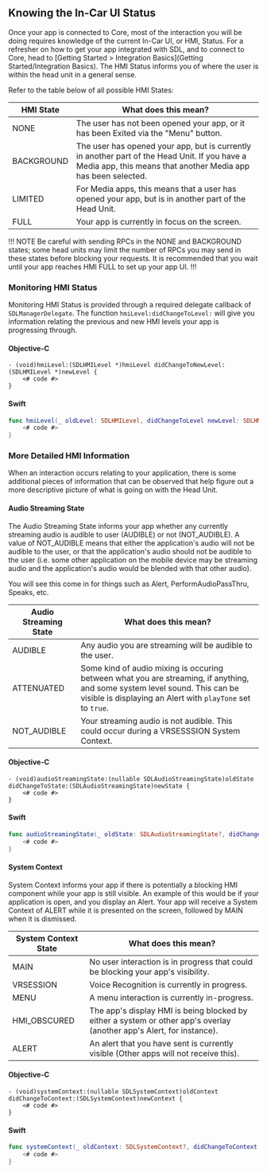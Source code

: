 ## Knowing the In-Car UI Status
Once your app is connected to Core, most of the interaction you will be doing requires knowledge of the current In-Car UI, or HMI, Status. For a refresher on how to get your app integrated with SDL, and to connect to Core, head to [Getting Started > Integration Basics](Getting Started/Integration Basics). The HMI Status informs you of where the user is within the head unit in a general sense. 

Refer to the table below of all possible HMI States:

HMI State   | What does this mean?
------------|------------------------------------------------------------
NONE        | The user has not been opened your app, or it has been Exited via the "Menu" button.
BACKGROUND  | The user has opened your app, but is currently in another part of the Head Unit. If you have a Media app, this means that another Media app has been selected.
LIMITED     | For Media apps, this means that a user has opened your app, but is in another part of the Head Unit.
FULL        | Your app is currently in focus on the screen.

!!! NOTE
Be careful with sending RPCs in the NONE and BACKGROUND states; some head units may limit the number of RPCs you may send in these states before blocking your requests. It is recommended that you wait until your app reaches HMI FULL to set up your app UI.
!!!

### Monitoring HMI Status
Monitoring HMI Status is provided through a required delegate callback of `SDLManagerDelegate`. The function `hmiLevel:didChangeToLevel:` will give you information relating the previous and new HMI levels your app is progressing through.

#### Objective-C
```objc
- (void)hmiLevel:(SDLHMILevel *)hmiLevel didChangeToNewLevel:(SDLHMILevel *)newLevel {
    <# code #>
}
```

#### Swift
```swift
func hmiLevel(_ oldLevel: SDLHMILevel, didChangeToLevel newLevel: SDLHMILevel) {
    <# code #>
}
```

### More Detailed HMI Information
When an interaction occurs relating to your application, there is some additional pieces of information that can be observed that help figure out a more descriptive picture of what is going on with the Head Unit.

#### Audio Streaming State
The Audio Streaming State informs your app whether any currently streaming audio is audible to user (AUDIBLE) or not (NOT_AUDIBLE). A value of NOT_AUDIBLE means that either the application's audio will not be audible to the user, or that the application's audio should not be audible to the user (i.e. some other application on the mobile device may be streaming audio and the application's audio would be blended with that other audio).

You will see this come in for things such as Alert, PerformAudioPassThru, Speaks, etc.

Audio Streaming State   | What does this mean?
------------------------|------------------------------------------------------------
AUDIBLE     			| Any audio you are streaming will be audible to the user. 
ATTENUATED  			| Some kind of audio mixing is occuring between what you are streaming, if anything, and some system level sound. This can be visible is displaying an Alert with `playTone` set to `true`.
NOT_AUDIBLE 			| Your streaming audio is not audible. This could occur during a VRSESSSION System Context.

#### Objective-C
```objc
- (void)audioStreamingState:(nullable SDLAudioStreamingState)oldState didChangeToState:(SDLAudioStreamingState)newState {
    <# code #>
}
```

#### Swift
```swift
func audioStreamingState(_ oldState: SDLAudioStreamingState?, didChangeToState newState: SDLAudioStreamingState) {
    <# code #>
}
```

#### System Context
System Context informs your app if there is potentially a blocking HMI component while your app is still visible. An example of this would be if your application is open, and you display an Alert. Your app will receive a System Context of ALERT while it is presented on the screen, followed by MAIN when it is dismissed.

System Context State   | What does this mean?
-----------------------|------------------------------------------------------------
MAIN        		   | No user interaction is in progress that could be blocking your app's visibility.
VRSESSION  			   | Voice Recognition is currently in progress.
MENU     			   | A menu interaction is currently in-progress. 
HMI_OBSCURED    	   | The app's display HMI is being blocked by either a system or other app's overlay (another app's Alert, for instance).
ALERT 				   | An alert that you have sent is currently visible (Other apps will not receive this).

#### Objective-C
```objc
- (void)systemContext:(nullable SDLSystemContext)oldContext didChangeToContext:(SDLSystemContext)newContext {
    <# code #>
}
```

#### Swift
```swift
func systemContext(_ oldContext: SDLSystemContext?, didChangeToContext newContext: SDLSystemContext) {
    <# code #>
}
```
